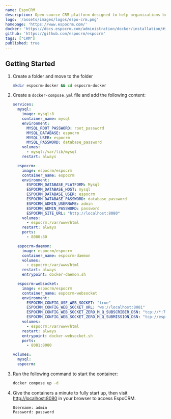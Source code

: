 ```yaml
---
name: EspoCRM
description: Open-source CRM platform designed to help organizations build and maintain strong customer relationships.
logo: '/assets/images/logos/espo-crm.png'
homepage: 'https://www.espocrm.com/'
docker: 'https://docs.espocrm.com/administration/docker/installation/#install-espocrm-with-docker-compose'
github: 'https://github.com/espocrm/espocrm'
tags: ["CRM"]
published: true
---
```


## Getting Started

1. Create a folder and move to the folder
    ```bash
    mkdir espocrm-docker && cd espocrm-docker
    ```
2. Create a `docker-compose.yml` file and add the following content:
    ```yaml
    services:
      mysql:
        image: mysql:8
        container_name: mysql
        environment:
          MYSQL_ROOT_PASSWORD: root_password
          MYSQL_DATABASE: espocrm
          MYSQL_USER: espocrm
          MYSQL_PASSWORD: database_password
        volumes:
          - mysql:/var/lib/mysql
        restart: always

      espocrm:
        image: espocrm/espocrm
        container_name: espocrm
        environment:
          ESPOCRM_DATABASE_PLATFORM: Mysql
          ESPOCRM_DATABASE_HOST: mysql
          ESPOCRM_DATABASE_USER: espocrm
          ESPOCRM_DATABASE_PASSWORD: database_password
          ESPOCRM_ADMIN_USERNAME: admin
          ESPOCRM_ADMIN_PASSWORD: password
          ESPOCRM_SITE_URL: "http://localhost:8080"
        volumes:
          - espocrm:/var/www/html
        restart: always
        ports:
          - 8080:80

      espocrm-daemon:
        image: espocrm/espocrm
        container_name: espocrm-daemon
        volumes:
          - espocrm:/var/www/html
        restart: always
        entrypoint: docker-daemon.sh

      espocrm-websocket:
        image: espocrm/espocrm
        container_name: espocrm-websocket
        environment:
          ESPOCRM_CONFIG_USE_WEB_SOCKET: "true"
          ESPOCRM_CONFIG_WEB_SOCKET_URL: "ws://localhost:8081"
          ESPOCRM_CONFIG_WEB_SOCKET_ZERO_M_Q_SUBSCRIBER_DSN: "tcp://*:7777"
          ESPOCRM_CONFIG_WEB_SOCKET_ZERO_M_Q_SUBMISSION_DSN: "tcp://espocrm-websocket:7777"
        volumes:
          - espocrm:/var/www/html
        restart: always
        entrypoint: docker-websocket.sh
        ports:
          - 8081:8080

    volumes:
      mysql:
      espocrm:
    ```
3. Run the following command to start the container:
    ```bash
    docker compose up -d
    ```
4. Give the containers a minute to fully start up, then visit [http://localhost:8080](http://localhost:8080) in your browser to access EspoCRM.
    ```
    Username: admin
    Password: password
    ```
